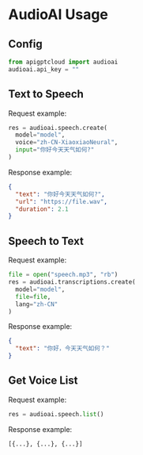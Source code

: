 # AudioAI Usage

## Config
```python
from apigptcloud import audioai
audioai.api_key = ""
```

## Text to Speech
Request example:
```python
res = audioai.speech.create(
  model="model",
  voice="zh-CN-XiaoxiaoNeural",
  input="你好今天天气如何?"
)
```

Response example:
```json
{
  "text": "你好今天天气如何?", 
  "url": "https://file.wav", 
  "duration": 2.1
}
```

## Speech to Text
Request example:
```python
file = open("speech.mp3", "rb")
res = audioai.transcriptions.create(
  model="model",
  file=file,
  lang="zh-CN"
)
```
Response example:
```json
{
  "text": "你好，今天天气如何？"
}
```

## Get Voice List
Request example:  
```python
res = audioai.speech.list()
```
Response example:
```python
[{...}, {...}, {...}]
```
